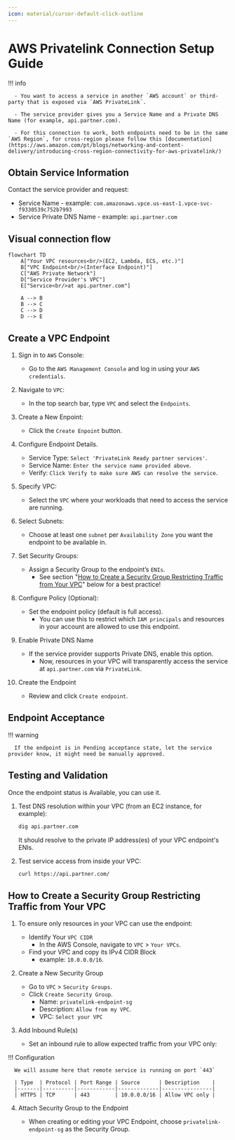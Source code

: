 ```yaml
---
icon: material/cursor-default-click-outline
---
```

# AWS Privatelink Connection Setup Guide

!!! info

      - You want to access a service in another `AWS account` or third-party that is exposed via `AWS PrivateLink`.

      - The service provider gives you a Service Name and a Private DNS Name (for example, api.partner.com).

      - For this connection to work, both endpoints need to be in the same `AWS Region`, for cross-region please follow this [documentation](https://aws.amazon.com/pt/blogs/networking-and-content-delivery/introducing-cross-region-connectivity-for-aws-privatelink/)

## Obtain Service Information

Contact the service provider and request:

- Service Name
      - example: `com.amazonaws.vpce.us-east-1.vpce-svc-f9330539c752b7993`
- Service Private DNS Name
      - example: `api.partner.com`

## Visual connection flow

``` mermaid
flowchart TD
    A["Your VPC resources<br/>(EC2, Lambda, ECS, etc.)"]
    B["VPC Endpoint<br/>(Interface Endpoint)"]
    C["AWS Private Network"]
    D["Service Provider's VPC"]
    E["Service<br/>at api.partner.com"]

    A --> B
    B --> C
    C --> D
    D --> E

```

## Create a VPC Endpoint
1. Sign in to `AWS` Console:
      * Go to the `AWS Management Console` and log in using your `AWS credentials`.
2. Navigate to `VPC`:
      * In the top search bar, type `VPC` and select the `Endpoints`.
3. Create a New Enpoint:
      * Click the `Create Enpoint` button.
4. Configure Endpoint Details.
      * Service Type: `Select 'PrivateLink Ready partner services'`.
      * Service Name: `Enter the service name provided above`.
      * Verify: `Click Verify to make sure AWS can resolve the service`.
5. Specify VPC:
      * Select the `VPC` where your workloads that need to access the service are running.
6. Select Subnets:
      * Choose at least one `subnet` per `Availability Zone` you want the endpoint to be available in.
7. Set Security Groups:
      * Assign a Security Group to the endpoint’s `ENIs`.
         * See section "[How to Create a Security Group Restricting Traffic from Your VPC](#how-to-create-a-security-group-restricting-traffic-from-your-vpc)" below for a best practice!
8. Configure Policy (Optional):
      * Set the endpoint policy (default is full access).
         * You can use this to restrict which `IAM principals` and resources in your account are allowed to use this endpoint.

9. Enable Private DNS Name
      * If the service provider supports Private DNS, enable this option.
         * Now, resources in your VPC will transparently access the service at `api.partner.com` via `PrivateLink`.

10. Create the Endpoint
      * Review and click `Create endpoint`.

## Endpoint Acceptance

!!! warning

      If the endpoint is in Pending acceptance state, let the service provider know, it might need be manually approved.


## Testing and Validation

Once the endpoint status is Available, you can use it.

1. Test DNS resolution within your VPC (from an EC2 instance, for example):

      ```bash title="Query dns record"
      dig api.partner.com
      ```

      It should resolve to the private IP address(es) of your VPC endpoint's ENIs.

2. Test service access from inside your VPC:

      ```bash title="Test service access"
      curl https://api.partner.com/
      ```

## How to Create a Security Group Restricting Traffic from Your VPC

1. To ensure only resources in your VPC can use the endpoint:

      * Identify Your `VPC CIDR`
        * In the AWS Console, navigate to `VPC` > `Your VPCs`.
      * Find your VPC and copy its IPv4 CIDR Block
        * example: `10.0.0.0/16`.

2. Create a New Security Group

      * Go to `VPC` > `Security Groups`.
      * Click `Create Security Group`.
        * Name: `privatelink-endpoint-sg`
        * Description: `Allow from my VPC`.
        * VPC: `Select your VPC`

3. Add Inbound Rule(s)

      * Set an inbound rule to allow expected traffic from your VPC only:

!!! Configuration

      We will assume here that remote service is running on port `443`

      | Type  | Protocol | Port Range | Source      | Description    |
      |-------|----------|------------|-------------|----------------|
      | HTTPS | TCP      | 443        | 10.0.0.0/16 | Allow VPC only |

4.  Attach Security Group to the Endpoint

      * When creating or editing your VPC Endpoint, choose `privatelink-endpoint-sg` as the Security Group.


